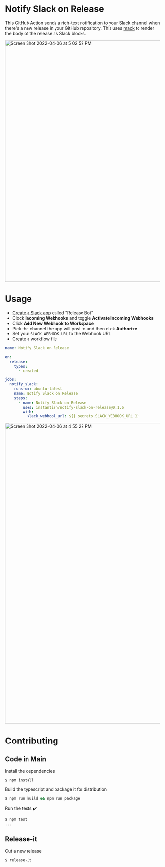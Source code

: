 # Notify Slack on Release

This GitHub Action sends a rich-text notification to your Slack channel when there's a new release in your GitHub repository. This uses [mack](https://github.com/instantish/mack) to render the body of the release as Slack blocks.

<img width="782" alt="Screen Shot 2022-04-06 at 5 02 52 PM" src="https://user-images.githubusercontent.com/1459660/162070477-1cee2181-caec-448a-87b8-fc996c585fdc.png">


# Usage

- [Create a Slack app](https://api.slack.com/apps/new) called "Release Bot"
- Clock **Incoming Webhooks** and toggle **Activate Incoming Webhooks**
- Click **Add New Webhook to Workspace**
- Pick the channel the app will post to and then click **Authorize**
- Set your `SLACK_WEBHOOK_URL` to the Webhook URL
- Create a workflow file

```yaml
name: Notify Slack on Release

on:
  release:
    types:
      - created

jobs:
  notify_slack:
    runs-on: ubuntu-latest
    name: Notify Slack on Release
    steps:
      - name: Notify Slack on Release
        uses: instantish/notify-slack-on-release@0.1.6
        with:
          slack_webhook_url: ${{ secrets.SLACK_WEBHOOK_URL }}
```

<img width="973" alt="Screen Shot 2022-04-06 at 4 55 22 PM" src="https://user-images.githubusercontent.com/1459660/162070525-9fe28500-942a-4158-bd5c-3ebaebb28b0d.png">


# Contributing

## Code in Main

Install the dependencies

```bash
$ npm install
```

Build the typescript and package it for distribution

```bash
$ npm run build && npm run package
```

Run the tests :heavy_check_mark:

```bash
$ npm test
...
```

## Release-it

Cut a new release

```bash
$ release-it
```
